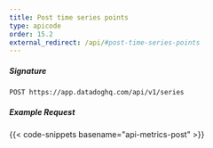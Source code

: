 ```yaml
---
title: Post time series points
type: apicode
order: 15.2
external_redirect: /api/#post-time-series-points
---
```


##### Signature

`POST https://app.datadoghq.com/api/v1/series`

##### Example Request

{{< code-snippets basename="api-metrics-post" >}}
